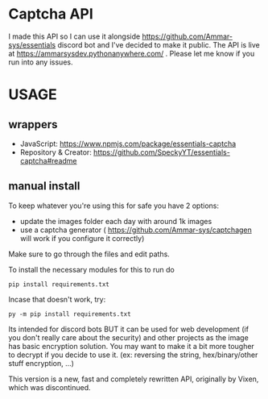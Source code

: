 # Captcha API
I made this API so I can use it alongside https://github.com/Ammar-sys/essentials discord bot and I've decided to make it public. The API is live at https://ammarsysdev.pythonanywhere.com/ . Please let me know if you run into any issues.

# USAGE

## wrappers

 - JavaScript: https://www.npmjs.com/package/essentials-captcha
 - Repository & Creator: https://github.com/SpeckyYT/essentials-captcha#readme

## manual install

To keep whatever you're using this for safe you have 2 options:

 - update the images folder each day with around 1k images
 - use a captcha generator ( https://github.com/Ammar-sys/captchagen will work if you configure it correctly)
 
 Make sure to go through the files and edit paths.
 
 To install the necessary modules for this to run do

```
pip install requirements.txt
``` 

Incase that doesn't work, try:

```
py -m pip install requirements.txt
```

Its intended for discord bots BUT it can be used for web development (if you don't really care about the security) and other projects as the image has basic encryption solution. You may want to make it a bit more tougher to decrypt if you decide to use it. (ex: reversing the string, hex/binary/other stuff encryption, ...)

This version is a new, fast and completely rewritten API, originally by Vixen, which was discontinued.
